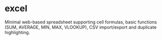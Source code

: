 # excel

Minimal web-based spreadsheet supporting cell formulas, basic functions (SUM, AVERAGE, MIN, MAX, VLOOKUP), CSV import/export and duplicate highlighting.
